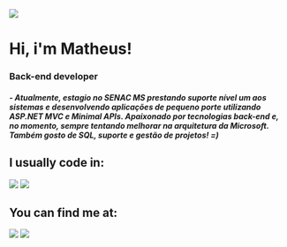 <img src="https://avatars.githubusercontent.com/u/96891355?s=96&v=4">

# Hi, i'm Matheus! 
###   Back-end developer
 
 ##### - Atualmente, estagio no SENAC MS prestando suporte nível um aos sistemas e desenvolvendo aplicações de pequeno porte utilizando ASP.NET MVC e Minimal APIs. Apaixonado por tecnologias back-end e, no momento, sempre tentando melhorar na arquitetura da Microsoft. Também gosto de SQL, suporte e gestão de projetos! =) 
 
 ## I usually code in: 
  <img src="https://img.shields.io/badge/C%23-239120?style=for-the-badge&logo=c-sharp&logoColor=white" /> <img src="https://img.shields.io/badge/Java-ED8B00?style=for-the-badge&logo=java&logoColor=white" />
  
 
 ## You can find me at:
 
[<img src="https://img.shields.io/badge/twitter-%231DA1F2.svg?&style=for-the-badge&logo=twitter&logoColor=white" />](https://twitter.com/mathlcunha)
[<img src="https://img.shields.io/badge/linkedin-%230077B5.svg?&style=for-the-badge&logo=linkedin&logoColor=white" />](https://www.linkedin.com/in/matheus-cunha202/)

